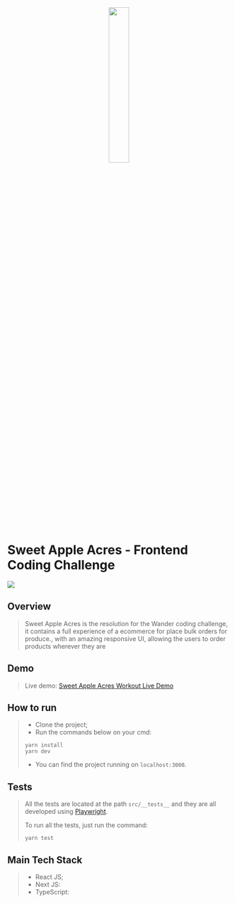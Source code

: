 <div align="center">
    <img src="https://i.imgur.com/Fgytau3.png" width="30%" height="30%"/>
</div>

# Sweet Apple Acres - Frontend Coding Challenge

![](https://i.imgur.com/kY2ldDa.jpg)


## Overview
> Sweet Apple Acres is the resolution for the Wander coding challenge, it contains a full experience of a ecommerce for place bulk orders for produce., with an amazing responsive UI, allowing the users to order products wherever they are

## Demo
> Live demo:
> [Sweet Apple Acres Workout Live Demo](https://sweet-apple-acres.vercel.app/)

## How to run

> * Clone the project;
> * Run the commands below on your cmd:
> ```
> yarn install
> yarn dev
> ```
> * You can find the project running on `localhost:3000`.


## Tests

> All the tests are located at the path `src/__tests__` and they are all developed using [Playwright](https://playwright.dev/).
>
> To run all the tests, just run the command:
> ```
> yarn test
> ```

## Main Tech Stack

> * React JS;
> * Next JS:
> * TypeScript: